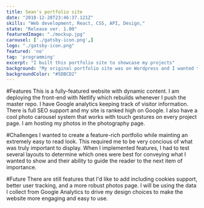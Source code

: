 ```yaml
---
title: Sean's portfolio site
date: "2018-12-28T23:46:37.121Z"
skills: "Web development, React, CSS, API, Design,"
state: "Release ver. 1.00"
featuredImage: "./mockup.jpg"
carousel: ['./gatsby-icon.png',]
logo: "./gatsby-icon.png"
featured: 'no'
tag: 'programming'
excerpt: "I built this portfolio site to showcase my projects"
background: "My original portfolio site was on Wordpress and I wanted to get away from that"
backgroundColor: "#5DBCD2"
---
```


#Features
This is a fully-featured website with dynamic content. I am deploying the front-end with Netlify which rebuilds whenever I push the master repo. I have Google analytics keeping track of visitor information. There is full SEO support and my site is ranked high on Google. I also have a cool photo carousel system that works with touch gestures on every project page. I am hosting my photos in the photography page.

#Challenges
I wanted to create a feature-rich portfolio while mainting an extremely easy to read look. This required me to be very concious of what was truly important to display. When I implemented features, I had to test several layouts to determine which ones were best for conveying what I wanted to show and their ability to guide the reader to the next item of importance.

#Future
There are still features that I'd like to add including cookies support, better user tracking, and a more robust photos page. I will be using the data I collect from Google Analytics to drive my design choices to make the website more engaging and easy to use.